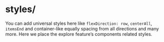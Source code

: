 # styles/

You can add universal styles here like `flexDirection: row`, `centerAll`, `itemsEnd` and container-like equally spacing from
all directions and many more. Here we place the explore feature’s components related styles.